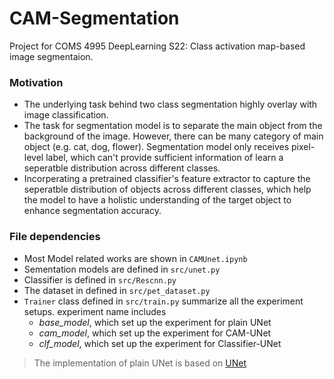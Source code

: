 # CAM-Segmentation
Project for COMS 4995 DeepLearning S22: Class activation map-based image segmentaion.

### Motivation
- The underlying task behind two class segmentation highly overlay with image classification.
- The task for segmentation model is to separate the main object from the background of the image. However, there can be many category of main object (e.g. cat, dog, flower). Segmentation model only receives pixel-level label, which can't provide sufficient information of learn a seperatble distribution across different classes.
- Incorperating a pretrained classifier's feature extractor to capture the seperatble distribution of objects across different classes, which help the model to have a holistic understanding of the target object to enhance segmentation accuracy.



### File dependencies
- Most Model related works are shown in `CAMUnet.ipynb`
- Sementation models are defined in `src/unet.py`
- Classifier is defined in `src/Rescnn.py`
- The dataset in defined in `src/pet_dataset.py`
- `Trainer` class defined in `src/train.py` summarize all the experiment setups. experiment name includes 
  - *base_model*, which set up the experiment for plain UNet
  - *cam_model*, which set up the experiment for CAM-UNet
  - *clf_model*, which set up the experiment for Classifier-UNet

> The implementation of plain UNet is based on [UNet](https://github.com/milesial/Pytorch-UNet#training)
